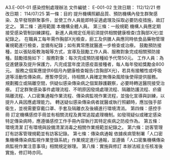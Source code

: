 A3.E-001-01 感染控制處理辦法 
文件編號： E-001-02
生效日期： 112/12/21
修改日期： 114/07/25
第一條：目的
提升機構照顧品質、預防機構內發生群聚感染、及早發現群聚事件，並使工作人員能即時妥適處理及採取必要防疫措施，故訂定之。
第二條：適用範圍
本機構全體人員。
第三條：一般規範
機構人員應定期接受感染管制訓練課程。
新進人員規定任用前須提供相關健康檢查(含胸部X光)並紀錄之。
在職員工每年需作胸部X光檢查，廚工及供膳人員應同時依食品藥物管理署規範進行檢查，並備有紀錄；如有異常應就醫進一步檢查或治療。
鼓勵預防接種，並以張貼衛教海報等方式，宣導及鼓勵工作人員、服務對象完成相關預防接種。鼓勵措施如下：
服務對象：每次完成預防接種給予代幣50元。
工作人員：為促進健康及提升保護力，凡完成當年度流感疫苗接種者，每人每年發給獎勵金800元。
服務之個案應提供6個月內健康檢查報告(含胸部X光)，若具有接觸性或呼吸道等活動性傳染病，應暫停受託，待相關人員確定無傳染風險後使得提供服務。
規劃獨立或隔離空間，供疑似感染傳染病之個案靜護觀察，必要時轉送醫院接受治療。
訂定群聚感染事件處理流程、不明原因發燒處理流程、隔離防護流程、疥瘡隔離流程、人口密集通報作業流程、傳染病監視作業流程，並強化宣導與訓練，以提升人員因應處理能力。
轉送疑似感染傳染病者就醫或執行照顧時，應加強手部衛生，並視需要穿戴口罩、手套及隔離衣及後續進行環境清消。
第四條：感控手冊
訂定機構感控手冊並有相關流程及異常追蹤處理機制。如發現疑似或確定感染特定傳染病時，應遵循感控工作手冊內容執行其特定疾病之防疫作為。
第五條：環境清潔
訂有環境與設備清潔消毒之相關作業規範並紀錄之。
第六條：訪客管理
訂有訪客管理規範並有訪客記錄。
第七條：傳染病通報
依據疾病管制署「人口密集機構傳染病監視作業登錄系統」作業規定進行通報，並遵循「人口密集機構傳染病監視作業注意事項」相關規定辦理。
第八條：實施與修訂
本辦法經主任核准後實施，修訂時亦同。